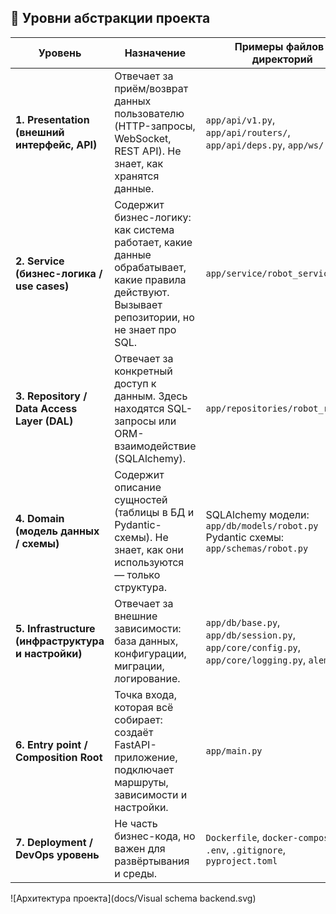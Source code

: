 ## 🧩 Уровни абстракции проекта

| Уровень | Назначение | Примеры файлов / директорий |
|----------|-------------|-----------------------------|
| **1. Presentation (внешний интерфейс, API)** | Отвечает за приём/возврат данных пользователю (HTTP-запросы, WebSocket, REST API). Не знает, как хранятся данные. | `app/api/v1.py`, `app/api/routers/`, `app/api/deps.py`, `app/ws/` |
| **2. Service (бизнес-логика / use cases)** | Содержит бизнес-логику: как система работает, какие данные обрабатывает, какие правила действуют. Вызывает репозитории, но не знает про SQL. | `app/service/robot_service.py` |
| **3. Repository / Data Access Layer (DAL)** | Отвечает за конкретный доступ к данным. Здесь находятся SQL-запросы или ORM-взаимодействие (SQLAlchemy). | `app/repositories/robot_repo.py` |
| **4. Domain (модель данных / схемы)** | Содержит описание сущностей (таблицы в БД и Pydantic-схемы). Не знает, как они используются — только структура. | SQLAlchemy модели: `app/db/models/robot.py`<br> Pydantic схемы: `app/schemas/robot.py` |
| **5. Infrastructure (инфраструктура и настройки)** | Отвечает за внешние зависимости: база данных, конфигурации, миграции, логирование. | `app/db/base.py`, `app/db/session.py`, `app/core/config.py`, `app/core/logging.py`, `alembic/` |
| **6. Entry point / Composition Root** | Точка входа, которая всё собирает: создаёт FastAPI-приложение, подключает маршруты, зависимости и настройки. | `app/main.py` |
| **7. Deployment / DevOps уровень** | Не часть бизнес-кода, но важен для развёртывания и среды. | `Dockerfile`, `docker-compose.yml`, `.env`, `.gitignore`, `pyproject.toml` |

![Архитектура проекта](docs/Visual schema backend.svg)
